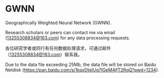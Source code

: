 # GWNN

Geographically Weighted Neural Network (GWNN).

Research scholars or peers can contact me via email (13255308834@163.com) for any data processing requests.

各位研究学者或同行有任何数据处理请求，可通过邮件（13255308834@163.com）联系我。

Due to the data file exceeding 25Mb, the data file will be stored on Baidu Netdisk (https://pan.baidu.com/s/1kqxDtelUg7IGeM4jfT2RgQ?pwd=1234).
